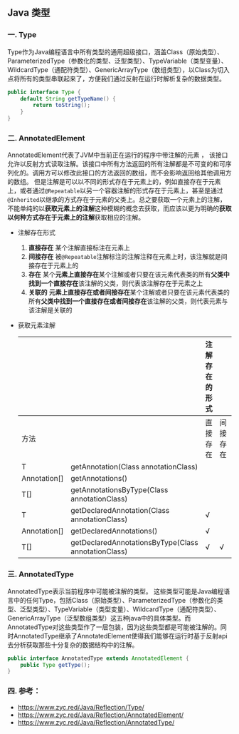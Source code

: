 ## Java 类型

### 一. Type
Type作为Java编程语言中所有类型的通用超级接口，涵盖Class（原始类型）、ParameterizedType（参数化的类型、泛型类型）、TypeVariable（类型变量）、WildcardType（通配符类型）、GenericArrayType（数组类型），以Class为切入点将所有的类型串联起来了，方便我们通过反射在运行时解析复杂的数据类型。

```java
public interface Type {
    default String getTypeName() {
        return toString();
    }
}
```

### 二. AnnotatedElement

AnnotatedElement代表了JVM中当前正在运行的程序中带注解的元素 ， 该接口允许以反射方式读取注解。该接口中所有方法返回的所有注解都是不可变的和可序列化的。调用方可以修改此接口的方法返回的数组，而不会影响返回给其他调用方的数组。 但是注解是可以以不同的形式存在于元素上的，例如直接存在于元素上，或者通过`@Repeatable`以另一个容器注解的形式存在于元素上，甚至是通过`@Inherited`以继承的方式存在于元素的父类上。总之要获取一个元素上的注解，不能单纯的以**获取元素上的注解**这种模糊的概念去获取，而应该以更为明确的**获取以何种方式存在于元素上的注解**获取相应的注解。

- 注解存在形式

  1. **直接存在**
     某个注解直接标注在元素上
  2. **间接存在**
     被`@Repeatable`注解标注的注解注释在元素上时，该注解就是间接存在于元素上的
  3. **存在**
     某个**元素上直接存在**某个注解或者只要在该元素代表类的所有**父类中找到一个直接存在**该注解的父类，则代表该注解存在于元素之上
  4. **关联的**
     **元素上直接存在或者间接存在**某个注解或者只要在该元素代表类的所有**父类中找到一个直接存在或者间接存在**该注解的父类，则代表元素与该注解是关联的

- 获取元素注解

  |              |                                                     | 注解存在的形式 |          |      |        |
  | ------------ | --------------------------------------------------- | -------------- | -------- | ---- | ------ |
  | 方法         |                                                     | 直接存在       | 间接存在 | 存在 | 关联的 |
  | T            | getAnnotation(Class annotationClass)                |                |          | √    |        |
  | Annotation[] | getAnnotations()                                    |                |          | √    |        |
  | T[]          | getAnnotationsByType(Class annotationClass)         |                |          |      | √      |
  | T            | getDeclaredAnnotation(Class annotationClass)        | √              |          |      |        |
  | Annotation[] | getDeclaredAnnotations()                            | √              |          |      |        |
  | T[]          | getDeclaredAnnotationsByType(Class annotationClass) | √              | √        |      |        |

### 三. AnnotatedType
AnnotatedType表示当前程序中可能被注解的类型。 这些类型可能是Java编程语言中的任何Type，包括Class（原始类型）、ParameterizedType（参数化的类型、泛型类型）、TypeVariable（类型变量）、WildcardType（通配符类型）、GenericArrayType（泛型数组类型）这五种java中的具体类型。而AnnotatedType对这些类型作了一层包装，因为这些类型都是可能被注解的。同时AnnotatedType继承了AnnotatedElement使得我们能够在运行时基于反射api去分析获取那些十分复杂的数据结构中的注解。


``` java
public interface AnnotatedType extends AnnotatedElement {
    public Type getType();
}
```

### 四. 参考：
- https://www.zyc.red/Java/Reflection/Type/
- https://www.zyc.red/Java/Reflection/AnnotatedElement/
- https://www.zyc.red/Java/Reflection/AnnotatedType/
